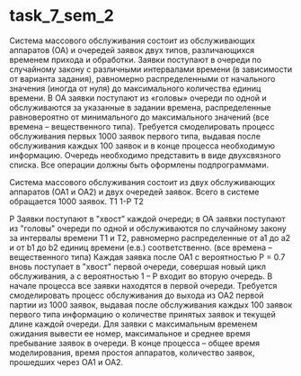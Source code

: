 # task_7_sem_2
Система массового обслуживания состоит из обслуживающих аппаратов (ОА) и
очередей заявок двух типов, различающихся временем прихода и обработки. Заявки
поступают в очереди по случайному закону с различными интервалами времени (в
зависимости от варианта задания), равномерно распределенными от начального значения
(иногда от нуля) до максимального количества единиц времени. В ОА заявки поступают
из «головы» очереди по одной и обслуживаются за указанные в задании времена,
распределенные равновероятно от минимального до максимального значений (все
времена – вещественного типа).
Требуется смоделировать процесс обслуживания первых 1000 заявок первого типа,
выдавая после обслуживания каждых 100 заявок и в конце процесса необходимую
информацию.
Очередь необходимо представить в виде двухсвязного списка. Все операции
должны быть оформлены подпрограммами.

Система массового обслуживания состоит из двух обслуживающих
аппаратов (ОА1 и ОА2) и двух очередей заявок. Всего в системе обращается 1000 заявок.
Т1 1-Р Т2

Р
Заявки поступают в "хвост" каждой очереди; в ОА заявки поступают из "головы"
очереди по одной и обслуживаются по случайному закону за интервалы
времени Т1 и Т2, равномерно распределенные от a1 до a2 и от b1 до b2 единиц времени
(е.в.) соответственно. (все времена – вещественного типа)
Каждая заявка после ОА1 с вероятностью Р = 0.7 вновь поступает в "хвост" первой
очереди, совершая новый цикл обслуживания, а с вероятностью 1 – Р входит во вторую
очередь. В начале процесса все заявки находятся в первой очереди.
Требуется смоделировать процесс обслуживания до выхода из ОА2 первой партии
из 1000 заявок, выдавая после обслуживания каждых 100 заявок первого типа
информацию о количестве принятых заявок и текущей длине каждой очереди. Для заявки
с максимальным временем ожидания вывести ее номер, максимальное и среднее время
пребывание заявок в очереди.
В конце процесса – общее время моделирования, время простоя аппаратов,
количество заявок, прошедших через ОА1 и ОА2.
